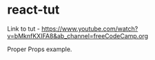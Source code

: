 # react-tut

Link to tut - https://www.youtube.com/watch?v=bMknfKXIFA8&ab_channel=freeCodeCamp.org

Proper Props example.

